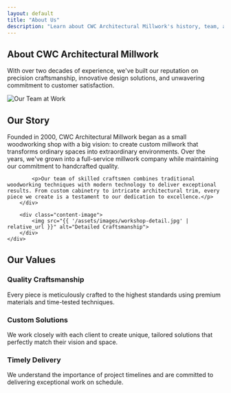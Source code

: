 ```yaml
---
layout: default
title: "About Us"
description: "Learn about CWC Architectural Millwork's history, team, and commitment to quality craftsmanship."
---
```


<section class="hero-section">
    <div class="hero-content">
        <h1>About CWC Architectural Millwork</h1>
        <p>With over two decades of experience, we've built our reputation on precision craftsmanship, innovative design solutions, and unwavering commitment to customer satisfaction.</p>
    </div>
    <div class="hero-image">
        <img src="{{ '/assets/images/about-hero.jpg' | relative_url }}" alt="Our Team at Work">
    </div>
</section>

<section class="content-section">
    <div class="content-grid">
        <div class="content-text">
            <h2>Our Story</h2>
            <p>Founded in 2000, CWC Architectural Millwork began as a small woodworking shop with a big vision: to create custom millwork that transforms ordinary spaces into extraordinary environments. Over the years, we've grown into a full-service millwork company while maintaining our commitment to handcrafted quality.</p>
            
            <p>Our team of skilled craftsmen combines traditional woodworking techniques with modern technology to deliver exceptional results. From custom cabinetry to intricate architectural trim, every piece we create is a testament to our dedication to excellence.</p>
        </div>
        
        <div class="content-image">
            <img src="{{ '/assets/images/workshop-detail.jpg' | relative_url }}" alt="Detailed Craftsmanship">
        </div>
    </div>
</section>

<section class="values-section">
    <h2>Our Values</h2>
    <div class="values-grid">
        <div class="value-item">
            <h3>Quality Craftsmanship</h3>
            <p>Every piece is meticulously crafted to the highest standards using premium materials and time-tested techniques.</p>
        </div>
        <div class="value-item">
            <h3>Custom Solutions</h3>
            <p>We work closely with each client to create unique, tailored solutions that perfectly match their vision and space.</p>
        </div>
        <div class="value-item">
            <h3>Timely Delivery</h3>
            <p>We understand the importance of project timelines and are committed to delivering exceptional work on schedule.</p>
        </div>
    </div>
</section> 